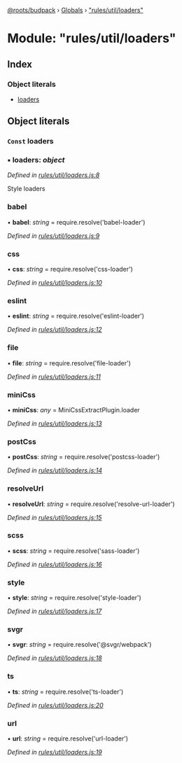 [@roots/budpack](../README.md) › [Globals](../globals.md) › ["rules/util/loaders"](_rules_util_loaders_.md)

# Module: "rules/util/loaders"

## Index

### Object literals

* [loaders](_rules_util_loaders_.md#const-loaders)

## Object literals

### `Const` loaders

### ▪ **loaders**: *object*

*Defined in [rules/util/loaders.js:8](https://github.com/roots/bud-support/blob/bc9161d/src/budpack/builder/webpack/rules/util/loaders.js#L8)*

Style loaders

###  babel

• **babel**: *string* = require.resolve('babel-loader')

*Defined in [rules/util/loaders.js:9](https://github.com/roots/bud-support/blob/bc9161d/src/budpack/builder/webpack/rules/util/loaders.js#L9)*

###  css

• **css**: *string* = require.resolve('css-loader')

*Defined in [rules/util/loaders.js:10](https://github.com/roots/bud-support/blob/bc9161d/src/budpack/builder/webpack/rules/util/loaders.js#L10)*

###  eslint

• **eslint**: *string* = require.resolve('eslint-loader')

*Defined in [rules/util/loaders.js:12](https://github.com/roots/bud-support/blob/bc9161d/src/budpack/builder/webpack/rules/util/loaders.js#L12)*

###  file

• **file**: *string* = require.resolve('file-loader')

*Defined in [rules/util/loaders.js:11](https://github.com/roots/bud-support/blob/bc9161d/src/budpack/builder/webpack/rules/util/loaders.js#L11)*

###  miniCss

• **miniCss**: *any* = MiniCssExtractPlugin.loader

*Defined in [rules/util/loaders.js:13](https://github.com/roots/bud-support/blob/bc9161d/src/budpack/builder/webpack/rules/util/loaders.js#L13)*

###  postCss

• **postCss**: *string* = require.resolve('postcss-loader')

*Defined in [rules/util/loaders.js:14](https://github.com/roots/bud-support/blob/bc9161d/src/budpack/builder/webpack/rules/util/loaders.js#L14)*

###  resolveUrl

• **resolveUrl**: *string* = require.resolve('resolve-url-loader')

*Defined in [rules/util/loaders.js:15](https://github.com/roots/bud-support/blob/bc9161d/src/budpack/builder/webpack/rules/util/loaders.js#L15)*

###  scss

• **scss**: *string* = require.resolve('sass-loader')

*Defined in [rules/util/loaders.js:16](https://github.com/roots/bud-support/blob/bc9161d/src/budpack/builder/webpack/rules/util/loaders.js#L16)*

###  style

• **style**: *string* = require.resolve('style-loader')

*Defined in [rules/util/loaders.js:17](https://github.com/roots/bud-support/blob/bc9161d/src/budpack/builder/webpack/rules/util/loaders.js#L17)*

###  svgr

• **svgr**: *string* = require.resolve('@svgr/webpack')

*Defined in [rules/util/loaders.js:18](https://github.com/roots/bud-support/blob/bc9161d/src/budpack/builder/webpack/rules/util/loaders.js#L18)*

###  ts

• **ts**: *string* = require.resolve('ts-loader')

*Defined in [rules/util/loaders.js:20](https://github.com/roots/bud-support/blob/bc9161d/src/budpack/builder/webpack/rules/util/loaders.js#L20)*

###  url

• **url**: *string* = require.resolve('url-loader')

*Defined in [rules/util/loaders.js:19](https://github.com/roots/bud-support/blob/bc9161d/src/budpack/builder/webpack/rules/util/loaders.js#L19)*
